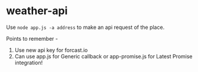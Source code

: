 # weather-api

Use `node app.js -a address` to make an api request of the place.

Points to remember -
1. Use new api key for forcast.io
2. Can use app.js for Generic callback or app-promise.js for Latest Promise integration! 
